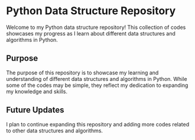 # Python Data Structure Repository
Welcome to my Python data structure repository! This collection of codes showcases my progress as I learn about different data structures and algorithms in Python.

## Purpose
The purpose of this repository is to showcase my learning and understanding of different data structures and algorithms in Python. While some of the codes may be simple, they reflect my dedication to expanding my knowledge and skills.

## Future Updates
I plan to continue expanding this repository and adding more codes related to other data structures and algorithms.